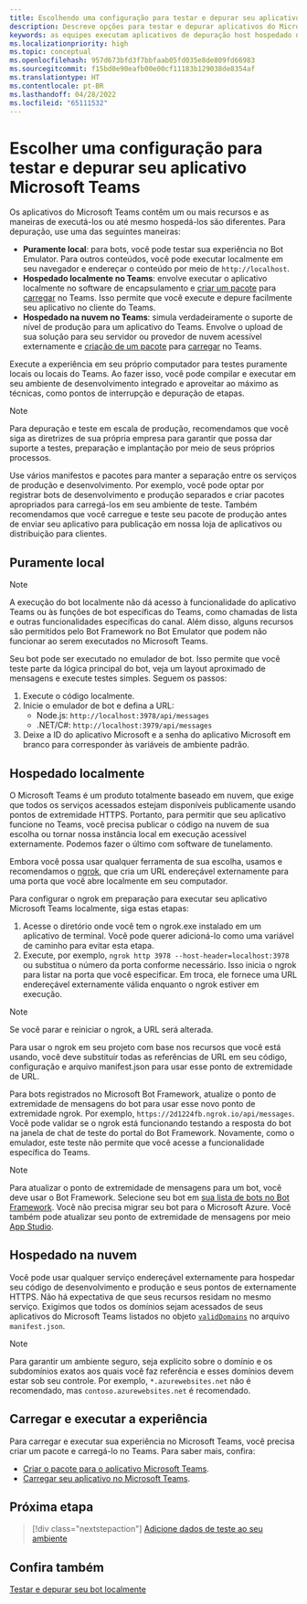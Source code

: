 ```yaml
---
title: Escolhendo uma configuração para testar e depurar seu aplicativo
description: Descreve opções para testar e depurar aplicativos do Microsoft Teams no ambiente local e hospedado na nuvem.
keywords: as equipes executam aplicativos de depuração host hospedado na nuvem local
ms.localizationpriority: high
ms.topic: conceptual
ms.openlocfilehash: 957d673bfd3f7bbfaab05fd035e8de809fd66983
ms.sourcegitcommit: f15bd0e90eafb00e00cf11183b129038de8354af
ms.translationtype: HT
ms.contentlocale: pt-BR
ms.lasthandoff: 04/28/2022
ms.locfileid: "65111532"
---
```

# <a name="choose-a-setup-to-test-and-debug-your-microsoft-teams-app"></a>Escolher uma configuração para testar e depurar seu aplicativo Microsoft Teams

Os aplicativos do Microsoft Teams contêm um ou mais recursos e as maneiras de executá-los ou até mesmo hospedá-los são diferentes. Para depuração, use uma das seguintes maneiras:

* **Puramente local**: para bots, você pode testar sua experiência no Bot Emulator. Para outros conteúdos, você pode executar localmente em seu navegador e endereçar o conteúdo por meio de `http://localhost`.
* **Hospedado localmente no Teams**: envolve executar o aplicativo localmente no software de encapsulamento e [criar um pacote](~/concepts/build-and-test/apps-package.md) para [carregar](~/concepts/deploy-and-publish/apps-upload.md) no Teams. Isso permite que você execute e depure facilmente seu aplicativo no cliente do Teams.
* **Hospedado na nuvem no Teams**: simula verdadeiramente o suporte de nível de produção para um aplicativo do Teams. Envolve o upload de sua solução para seu servidor ou provedor de nuvem acessível externamente e [criação de um pacote](~/concepts/build-and-test/apps-package.md) para [carregar](~/concepts/deploy-and-publish/apps-upload.md) no Teams.

Execute a experiência em seu próprio computador para testes puramente locais ou locais do Teams. Ao fazer isso, você pode compilar e executar em seu ambiente de desenvolvimento integrado e aproveitar ao máximo as técnicas, como pontos de interrupção e depuração de etapas.

> [!NOTE]
> Para depuração e teste em escala de produção, recomendamos que você siga as diretrizes de sua própria empresa para garantir que possa dar suporte a testes, preparação e implantação por meio de seus próprios processos.

Use vários manifestos e pacotes para manter a separação entre os serviços de produção e desenvolvimento. Por exemplo, você pode optar por registrar bots de desenvolvimento e produção separados e criar pacotes apropriados para carregá-los em seu ambiente de teste. Também recomendamos que você carregue e teste seu pacote de produção antes de enviar seu aplicativo para publicação em nossa loja de aplicativos ou distribuição para clientes.

## <a name="purely-local"></a>Puramente local

> [!NOTE]
> A execução do bot localmente não dá acesso à funcionalidade do aplicativo Teams ou às funções de bot específicas do Teams, como chamadas de lista e outras funcionalidades específicas do canal. Além disso, alguns recursos são permitidos pelo Bot Framework no Bot Emulator que podem não funcionar ao serem executados no Microsoft Teams.

Seu bot pode ser executado no emulador de bot. Isso permite que você teste parte da lógica principal do bot, veja um layout aproximado de mensagens e execute testes simples. Seguem os passos:

1. Execute o código localmente.
2. Inicie o emulador de bot e defina a URL:
   * Node.js: `http://localhost:3978/api/messages`
   * .NET/C#: `http://localhost:3979/api/messages`
3. Deixe a ID do aplicativo Microsoft e a senha do aplicativo Microsoft em branco para corresponder às variáveis ​​de ambiente padrão.

## <a name="locally-hosted"></a>Hospedado localmente

O Microsoft Teams é um produto totalmente baseado em nuvem, que exige que todos os serviços acessados ​​estejam disponíveis publicamente usando pontos de extremidade HTTPS. Portanto, para permitir que seu aplicativo funcione no Teams, você precisa publicar o código na nuvem de sua escolha ou tornar nossa instância local em execução acessível externamente. Podemos fazer o último com software de tunelamento.

Embora você possa usar qualquer ferramenta de sua escolha, usamos e recomendamos o [ngrok](https://ngrok.com/download), que cria um URL endereçável externamente para uma porta que você abre localmente em seu computador.

Para configurar o ngrok em preparação para executar seu aplicativo Microsoft Teams localmente, siga estas etapas:

1. Acesse o diretório onde você tem o ngrok.exe instalado em um aplicativo de terminal. Você pode querer adicioná-lo como uma variável de caminho para evitar esta etapa.
2. Execute, por exemplo, `ngrok http 3978 --host-header=localhost:3978` ou substitua o número da porta conforme necessário.
   Isso inicia o ngrok para listar na porta que você especificar. Em troca, ele fornece uma URL endereçável externamente válida enquanto o ngrok estiver em execução.

> [!NOTE]
> Se você parar e reiniciar o ngrok, a URL será alterada.

Para usar o ngrok em seu projeto com base nos recursos que você está usando, você deve substituir todas as referências de URL em seu código, configuração e arquivo manifest.json para usar esse ponto de extremidade de URL.

Para bots registrados no Microsoft Bot Framework, atualize o ponto de extremidade de mensagens do bot para usar esse novo ponto de extremidade ngrok. Por exemplo, `https://2d1224fb.ngrok.io/api/messages`. Você pode validar se o ngrok está funcionando testando a resposta do bot na janela de chat de teste do portal do Bot Framework. Novamente, como o emulador, este teste não permite que você acesse a funcionalidade específica do Teams.

> [!NOTE]
> Para atualizar o ponto de extremidade de mensagens para um bot, você deve usar o Bot Framework. Selecione seu bot em [sua lista de bots no Bot Framework](https://dev.botframework.com/bots). Você não precisa migrar seu bot para o Microsoft Azure. Você também pode atualizar seu ponto de extremidade de mensagens por meio [App Studio](~/concepts/build-and-test/app-studio-overview.md).

## <a name="cloud-hosted"></a>Hospedado na nuvem

Você pode usar qualquer serviço endereçável externamente para hospedar seu código de desenvolvimento e produção e seus pontos de externamente HTTPS. Não há expectativa de que seus recursos residam no mesmo serviço. Exigimos que todos os domínios sejam acessados ​​de seus aplicativos do Microsoft Teams listados no objeto [`validDomains`](~/resources/schema/manifest-schema.md#validdomains) no arquivo `manifest.json`.

> [!NOTE]
> Para garantir um ambiente seguro, seja explícito sobre o domínio e os subdomínios exatos aos quais você faz referência e esses domínios devem estar sob seu controle. Por exemplo, `*.azurewebsites.net` não é recomendado, mas `contoso.azurewebsites.net` é recomendado.

## <a name="load-and-run-your-experience"></a>Carregar e executar a experiência

Para carregar e executar sua experiência no Microsoft Teams, você precisa criar um pacote e carregá-lo no Teams. Para saber mais, confira:

* [Criar o pacote para o aplicativo Microsoft Teams](~/concepts/build-and-test/apps-package.md).
* [Carregar seu aplicativo no Microsoft Teams](~/concepts/deploy-and-publish/apps-upload.md).

## <a name="next-step"></a>Próxima etapa

> [!div class="nextstepaction"]
> [Adicione dados de teste ao seu ambiente](~/concepts/build-and-test/test-data.md)

## <a name="see-also"></a>Confira também

[Testar e depurar seu bot localmente](../../bots/how-to/debug/locally-with-an-ide.md#test-and-debug-your-bot-locally)
